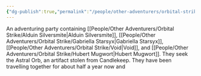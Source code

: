 ```yaml
---
{"dg-publish":true,"permalink":"/people/other-adventurers/orbital-strike/orbital-strike/"}
---
```


An adventuring party containing [[People/Other Adventurers/Orbital Strike/Alduin Silversmite\|Alduin Silversmite]], [[People/Other Adventurers/Orbital Strike/Gabriella Starsyx\|Gabriella Starsyx]], [[People/Other Adventurers/Orbital Strike/Void\|Void]], and [[People/Other Adventurers/Orbital Strike/Hubert Mugwort\|Hubert Mugwort]].  They seek the Astral Orb, an artifact stolen from Candlekeep.  They have been travelling together for about half a year now and 